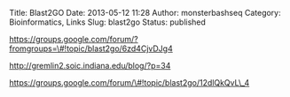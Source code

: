 Title: Blast2GO
Date: 2013-05-12 11:28
Author: monsterbashseq
Category: Bioinformatics, Links
Slug: blast2go
Status: published

https://groups.google.com/forum/?fromgroups=\#!topic/blast2go/6zd4CjvDJg4

http://gremlin2.soic.indiana.edu/blog/?p=34

https://groups.google.com/forum/\#!topic/blast2go/12dlQkQvL\_4

 
